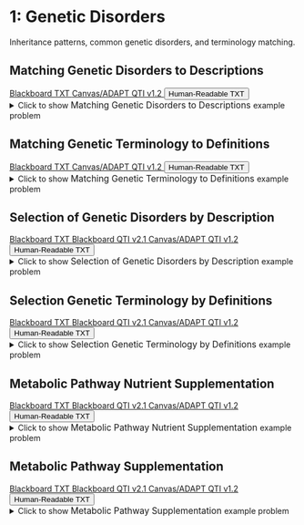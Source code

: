 # 1: Genetic Disorders

Inheritance patterns, common genetic disorders, and terminology matching.

## Matching Genetic Disorders to Descriptions

<div id="MATCH-genetic_disorders-button-container" class="button-container">
<a class="md-button custom-button bb_text" href="bbq-MATCH-genetic_disorders-questions.txt" download title="Download bbq-MATCH-genetic_disorders-questions.txt" aria-label="Click to download the Blackboard TXT file (bbq-MATCH-genetic_disorders-questions.txt)">
    <i class="fa fa-download"></i>Blackboard TXT
</a>
<a class="md-button custom-button canvas_qti" href="downloads/canvas_qti_v1_2-MATCH-genetic_disorders.zip" download title="Download canvas_qti_v1_2-MATCH-genetic_disorders.zip" aria-label="Click to download the Canvas/ADAPT QTI v1.2 file (canvas_qti_v1_2-MATCH-genetic_disorders.zip)">
    <i class="fa fa-download"></i>Canvas/ADAPT QTI v1.2
</a>
<button class="md-button custom-button human_read" onclick="window.open('downloads/human_readable-MATCH-genetic_disorders.html', '_blank')" title="View human_readable-MATCH-genetic_disorders.html" aria-label="Click to view the Human-Readable TXT file (human_readable-MATCH-genetic_disorders.html)">
    <i class="fa fa-eye"></i> Human-Readable TXT
</button>
</div><details>
  <summary>Click 
    <span style='font-weight: normal;'>
       to show
    </span>
    <span style='font-size: 1.1em; color: var(--md-primary-fg-color--dark)'>
      Matching Genetic Disorders to Descriptions
    </span>
    <span style='font-weight: normal;'>
      example problem
    </span>
  </summary>
  {% include "genetics/topic01/downloads/selftest-MATCH-genetic_disorders.html" %}

</details>


## Matching Genetic Terminology to Definitions

<div id="MATCH-genetics_terminology-button-container" class="button-container">
<a class="md-button custom-button bb_text" href="bbq-MATCH-genetics_terminology-questions.txt" download title="Download bbq-MATCH-genetics_terminology-questions.txt" aria-label="Click to download the Blackboard TXT file (bbq-MATCH-genetics_terminology-questions.txt)">
    <i class="fa fa-download"></i>Blackboard TXT
</a>
<a class="md-button custom-button canvas_qti" href="downloads/canvas_qti_v1_2-MATCH-genetics_terminology.zip" download title="Download canvas_qti_v1_2-MATCH-genetics_terminology.zip" aria-label="Click to download the Canvas/ADAPT QTI v1.2 file (canvas_qti_v1_2-MATCH-genetics_terminology.zip)">
    <i class="fa fa-download"></i>Canvas/ADAPT QTI v1.2
</a>
<button class="md-button custom-button human_read" onclick="window.open('downloads/human_readable-MATCH-genetics_terminology.html', '_blank')" title="View human_readable-MATCH-genetics_terminology.html" aria-label="Click to view the Human-Readable TXT file (human_readable-MATCH-genetics_terminology.html)">
    <i class="fa fa-eye"></i> Human-Readable TXT
</button>
</div><details>
  <summary>Click 
    <span style='font-weight: normal;'>
       to show
    </span>
    <span style='font-size: 1.1em; color: var(--md-primary-fg-color--dark)'>
      Matching Genetic Terminology to Definitions
    </span>
    <span style='font-weight: normal;'>
      example problem
    </span>
  </summary>
  {% include "genetics/topic01/downloads/selftest-MATCH-genetics_terminology.html" %}

</details>


## Selection of Genetic Disorders by Description

<div id="MC-genetic_disorders-button-container" class="button-container">
<a class="md-button custom-button bb_text" href="bbq-MC-genetic_disorders-questions.txt" download title="Download bbq-MC-genetic_disorders-questions.txt" aria-label="Click to download the Blackboard TXT file (bbq-MC-genetic_disorders-questions.txt)">
    <i class="fa fa-download"></i>Blackboard TXT
</a>
<a class="md-button custom-button bb_qti" href="downloads/blackboard_qti_v2_1-MC-genetic_disorders.zip" download title="Download blackboard_qti_v2_1-MC-genetic_disorders.zip" aria-label="Click to download the Blackboard QTI v2.1 file (blackboard_qti_v2_1-MC-genetic_disorders.zip)">
    <i class="fa fa-download"></i>Blackboard QTI v2.1
</a>
<a class="md-button custom-button canvas_qti" href="downloads/canvas_qti_v1_2-MC-genetic_disorders.zip" download title="Download canvas_qti_v1_2-MC-genetic_disorders.zip" aria-label="Click to download the Canvas/ADAPT QTI v1.2 file (canvas_qti_v1_2-MC-genetic_disorders.zip)">
    <i class="fa fa-download"></i>Canvas/ADAPT QTI v1.2
</a>
<button class="md-button custom-button human_read" onclick="window.open('downloads/human_readable-MC-genetic_disorders.html', '_blank')" title="View human_readable-MC-genetic_disorders.html" aria-label="Click to view the Human-Readable TXT file (human_readable-MC-genetic_disorders.html)">
    <i class="fa fa-eye"></i> Human-Readable TXT
</button>
</div><details>
  <summary>Click 
    <span style='font-weight: normal;'>
       to show
    </span>
    <span style='font-size: 1.1em; color: var(--md-primary-fg-color--dark)'>
      Selection of Genetic Disorders by Description
    </span>
    <span style='font-weight: normal;'>
      example problem
    </span>
  </summary>
  {% include "genetics/topic01/downloads/selftest-MC-genetic_disorders.html" %}

</details>


## Selection Genetic Terminology by Definitions

<div id="MC-genetics_terminology-button-container" class="button-container">
<a class="md-button custom-button bb_text" href="bbq-MC-genetics_terminology-questions.txt" download title="Download bbq-MC-genetics_terminology-questions.txt" aria-label="Click to download the Blackboard TXT file (bbq-MC-genetics_terminology-questions.txt)">
    <i class="fa fa-download"></i>Blackboard TXT
</a>
<a class="md-button custom-button bb_qti" href="downloads/blackboard_qti_v2_1-MC-genetics_terminology.zip" download title="Download blackboard_qti_v2_1-MC-genetics_terminology.zip" aria-label="Click to download the Blackboard QTI v2.1 file (blackboard_qti_v2_1-MC-genetics_terminology.zip)">
    <i class="fa fa-download"></i>Blackboard QTI v2.1
</a>
<a class="md-button custom-button canvas_qti" href="downloads/canvas_qti_v1_2-MC-genetics_terminology.zip" download title="Download canvas_qti_v1_2-MC-genetics_terminology.zip" aria-label="Click to download the Canvas/ADAPT QTI v1.2 file (canvas_qti_v1_2-MC-genetics_terminology.zip)">
    <i class="fa fa-download"></i>Canvas/ADAPT QTI v1.2
</a>
<button class="md-button custom-button human_read" onclick="window.open('downloads/human_readable-MC-genetics_terminology.html', '_blank')" title="View human_readable-MC-genetics_terminology.html" aria-label="Click to view the Human-Readable TXT file (human_readable-MC-genetics_terminology.html)">
    <i class="fa fa-eye"></i> Human-Readable TXT
</button>
</div><details>
  <summary>Click 
    <span style='font-weight: normal;'>
       to show
    </span>
    <span style='font-size: 1.1em; color: var(--md-primary-fg-color--dark)'>
      Selection Genetic Terminology by Definitions
    </span>
    <span style='font-weight: normal;'>
      example problem
    </span>
  </summary>
  {% include "genetics/topic01/downloads/selftest-MC-genetics_terminology.html" %}

</details>


## Metabolic Pathway Nutrient Supplementation

<div id="beadle_tatum-metabolic_pathway-4_metabolites-button-container" class="button-container">
<a class="md-button custom-button bb_text" href="bbq-beadle_tatum-metabolic_pathway-4_metabolites-questions.txt" download title="Download bbq-beadle_tatum-metabolic_pathway-4_metabolites-questions.txt" aria-label="Click to download the Blackboard TXT file (bbq-beadle_tatum-metabolic_pathway-4_metabolites-questions.txt)">
    <i class="fa fa-download"></i>Blackboard TXT
</a>
<a class="md-button custom-button bb_qti" href="downloads/blackboard_qti_v2_1-beadle_tatum-metabolic_pathway-4_metabolites.zip" download title="Download blackboard_qti_v2_1-beadle_tatum-metabolic_pathway-4_metabolites.zip" aria-label="Click to download the Blackboard QTI v2.1 file (blackboard_qti_v2_1-beadle_tatum-metabolic_pathway-4_metabolites.zip)">
    <i class="fa fa-download"></i>Blackboard QTI v2.1
</a>
<a class="md-button custom-button canvas_qti" href="downloads/canvas_qti_v1_2-beadle_tatum-metabolic_pathway-4_metabolites.zip" download title="Download canvas_qti_v1_2-beadle_tatum-metabolic_pathway-4_metabolites.zip" aria-label="Click to download the Canvas/ADAPT QTI v1.2 file (canvas_qti_v1_2-beadle_tatum-metabolic_pathway-4_metabolites.zip)">
    <i class="fa fa-download"></i>Canvas/ADAPT QTI v1.2
</a>
<button class="md-button custom-button human_read" onclick="window.open('downloads/human_readable-beadle_tatum-metabolic_pathway-4_metabolites.html', '_blank')" title="View human_readable-beadle_tatum-metabolic_pathway-4_metabolites.html" aria-label="Click to view the Human-Readable TXT file (human_readable-beadle_tatum-metabolic_pathway-4_metabolites.html)">
    <i class="fa fa-eye"></i> Human-Readable TXT
</button>
</div><details>
  <summary>Click 
    <span style='font-weight: normal;'>
       to show
    </span>
    <span style='font-size: 1.1em; color: var(--md-primary-fg-color--dark)'>
      Metabolic Pathway Nutrient Supplementation
    </span>
    <span style='font-weight: normal;'>
      example problem
    </span>
  </summary>
  {% include "genetics/topic01/downloads/selftest-beadle_tatum-metabolic_pathway-4_metabolites.html" %}

</details>


## Metabolic Pathway Supplementation

<div id="beadle_tatum-metabolic_pathway-6_metabolites-button-container" class="button-container">
<a class="md-button custom-button bb_text" href="bbq-beadle_tatum-metabolic_pathway-6_metabolites-questions.txt" download title="Download bbq-beadle_tatum-metabolic_pathway-6_metabolites-questions.txt" aria-label="Click to download the Blackboard TXT file (bbq-beadle_tatum-metabolic_pathway-6_metabolites-questions.txt)">
    <i class="fa fa-download"></i>Blackboard TXT
</a>
<a class="md-button custom-button bb_qti" href="downloads/blackboard_qti_v2_1-beadle_tatum-metabolic_pathway-6_metabolites.zip" download title="Download blackboard_qti_v2_1-beadle_tatum-metabolic_pathway-6_metabolites.zip" aria-label="Click to download the Blackboard QTI v2.1 file (blackboard_qti_v2_1-beadle_tatum-metabolic_pathway-6_metabolites.zip)">
    <i class="fa fa-download"></i>Blackboard QTI v2.1
</a>
<a class="md-button custom-button canvas_qti" href="downloads/canvas_qti_v1_2-beadle_tatum-metabolic_pathway-6_metabolites.zip" download title="Download canvas_qti_v1_2-beadle_tatum-metabolic_pathway-6_metabolites.zip" aria-label="Click to download the Canvas/ADAPT QTI v1.2 file (canvas_qti_v1_2-beadle_tatum-metabolic_pathway-6_metabolites.zip)">
    <i class="fa fa-download"></i>Canvas/ADAPT QTI v1.2
</a>
<button class="md-button custom-button human_read" onclick="window.open('downloads/human_readable-beadle_tatum-metabolic_pathway-6_metabolites.html', '_blank')" title="View human_readable-beadle_tatum-metabolic_pathway-6_metabolites.html" aria-label="Click to view the Human-Readable TXT file (human_readable-beadle_tatum-metabolic_pathway-6_metabolites.html)">
    <i class="fa fa-eye"></i> Human-Readable TXT
</button>
</div><details>
  <summary>Click 
    <span style='font-weight: normal;'>
       to show
    </span>
    <span style='font-size: 1.1em; color: var(--md-primary-fg-color--dark)'>
      Metabolic Pathway Supplementation
    </span>
    <span style='font-weight: normal;'>
      example problem
    </span>
  </summary>
  {% include "genetics/topic01/downloads/selftest-beadle_tatum-metabolic_pathway-6_metabolites.html" %}

</details>


